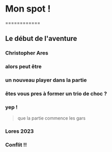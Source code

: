 # Mon spot !
============
## Le début de l'aventure

### Christopher Ares
### alors peut être 
### un nouveau player dans la partie 
### êtes vous pres à former un trio de choc ?
### yep !
>que la partie commence les gars 
###                     Lores 2023

### Conflit !!
